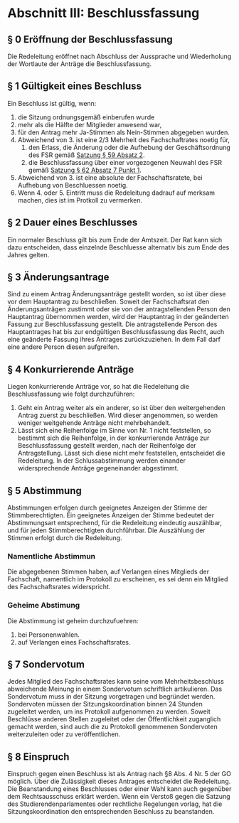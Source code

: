 # Abschnitt III: Beschlussfassung
## § 0 Eröffnung der Beschlussfassung
Die Redeleitung eröffnet nach Abschluss der Aussprache und Wiederholung der Wortlaute der Anträge die Beschlussfassung.
## § 1 Gültigkeit eines Beschluss
Ein Beschluss ist gültig, wenn:
1. die Sitzung ordnungsgemäß einberufen wurde
2. mehr als die Hälfte der Mitglieder anwesend war,
3. für den Antrag mehr Ja-Stimmen als Nein-Stimmen abgegeben wurden.
4. Abweichend von 3. ist eine 2/3 Mehrheit des Fachschaftrates noetig für,
	1. den Erlass, die Änderung oder die Aufhebung der Geschäftsordnung des FSR gemäß [Satzung § 59 Absatz 2](https://sphhu.de/documents/2022/07/satzung.pdf/).
	2. die Beschlussfassung über einer vorgezogenen Neuwahl des FSR gemäß [Satzung § 62 Absatz 7 Punkt 1](https://sphhu.de/documents/2022/07/satzung.pdf/).
5.  Abweichend von 3. ist eine absolute der Fachschaftsratete, bei Aufhebung von Beschluessen noetig.
6. Wenn 4. oder 5. Eintritt muss die Redeleitung dadrauf auf merksam machen, dies ist im Protkoll zu vermerken.
 
 
## § 2 Dauer eines Beschlusses
Ein normaler Beschluss gilt bis zum Ende der Amtszeit. Der Rat kann sich dazu entscheiden, dass einzelnde Beschluesse alternativ bis zum Ende des Jahres gelten.

## § 3 Änderungsantrage
Sind zu einem Antrag Änderungsanträge gestellt worden, so ist über diese vor dem Hauptantrag zu beschließen. Soweit der Fachschaftsrat den Änderungsanträgen zustimmt oder sie von der antragstellenden Person den Hauptantrag übernommen werden, wird der Hauptantrag in der
geänderten Fassung zur Beschlussfassung gestellt. Die antragstellende Person des Hauptantrages hat bis zur endgültigen Beschlussfassung das Recht, auch eine geänderte Fassung ihres Antrages zurückzuziehen. In dem Fall darf eine andere Person diesen aufgreifen. 

## § 4 Konkurrierende Anträge
Liegen konkurrierende Anträge vor, so hat die Redeleitung die Beschlussfassung wie folgt
durchzuführen:
1. Geht ein Antrag weiter als ein anderer, so ist über den weitergehenden Antrag zuerst zu
beschließen. Wird dieser angenommen, so werden weniger weitgehende Anträge nicht
mehrbehandelt.
2. Lässt sich eine Reihenfolge im Sinne von Nr. 1 nicht feststellen, so bestimmt sich die
Reihenfolge, in der konkurrierende Anträge zur Beschlussfassung gestellt werden, nach der
Reihenfolge der Antragstellung. Lässt sich diese nicht mehr feststellen, entscheidet die
Redeleitung. In der Schlussabstimmung werden einander widersprechende Anträge gegeneinander abgestimmt.

## § 5 Abstimmung
Abstimmungen erfolgen durch geeignetes Anzeigen der Stimme der Stimmberechtigten. Ein geeignetes Anzeigen der Stimme bedeutet der Abstimmungsart entsprechend, für die Redeleitung eindeutig auszählbar, und für jeden Stimmberechtigten durchführbar. Die Auszählung der Stimmen erfolgt durch die Redeleitung.

### Namentliche Abstimmun
Die abgegebenen Stimmen haben, auf Verlangen eines Mitglieds der Fachschaft, namentlich im Protokoll zu erscheinen, es sei denn ein Mitglied des Fachschaftsrates widerspricht.

### Geheime Abstimung
Die Abstimmung ist geheim durchzufuehren:
1. bei Personenwahlen.
2. auf Verlangen eines Fachschaftsrates.



## § 7 Sondervotum
Jedes Mitglied des Fachschaftsrates kann seine vom Mehrheitsbeschluss abweichende Meinung in einem Sondervotum schriftlich artikulieren. Das Sondervotum muss in der Sitzung vorgetragen und begründet werden. Sondervoten müssen der Sitzungskoordination binnen 24 Stunden zugeleitet werden, um ins Protokoll aufgenommen zu werden. Soweit Beschlüsse anderen Stellen zugeleitet
oder der Öffentlichkeit zuganglich gemacht werden, sind auch die zu Protokoll genommenen Sondervoten weiterzuleiten oder zu veröffentlichen.

## § 8 Einspruch
Einspruch gegen einen Beschluss ist als Antrag nach §8 Abs. 4 Nr. 5 der GO möglich. Über die Zulässigkeit dieses Antrages entscheidet die Redeleitung. Die Beanstandung eines Beschlusses oder einer Wahl kann auch gegenüber dem Rechtsausschuss erklärt werden. Wenn ein Verstoß gegen die Satzung des Studierendenparlamentes oder rechtliche Regelungen vorlag, hat die Sitzungskoordination den entsprechenden Beschluss zu beanstanden.
